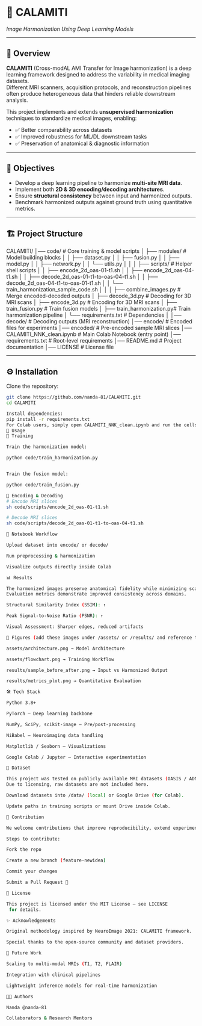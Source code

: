 # 🧠 CALAMITI  
_Image Harmonization Using Deep Learning Models_

---

## 📌 Overview  
**CALAMITI** (Cross-modAL AMI Transfer for Image harmonization) is a deep learning framework designed to address the variability in medical imaging datasets.  
Different MRI scanners, acquisition protocols, and reconstruction pipelines often produce heterogeneous data that hinders reliable downstream analysis.  

This project implements and extends **unsupervised harmonization** techniques to standardize medical images, enabling:  
- ✅ Better comparability across datasets  
- ✅ Improved robustness for ML/DL downstream tasks  
- ✅ Preservation of anatomical & diagnostic information  

---

## 🎯 Objectives  
- Develop a deep learning pipeline to harmonize **multi-site MRI data**.  
- Implement both **2D & 3D encoding/decoding architectures**.  
- Ensure **structural consistency** between input and harmonized outputs.  
- Benchmark harmonized outputs against ground truth using quantitative metrics.  

---

## 🏗️ Project Structure  

CALAMITI/
│── code/ # Core training & model scripts
│ ├── modules/ # Model building blocks
│ │ ├── dataset.py
│ │ ├── fusion.py
│ │ ├── model.py
│ │ ├── network.py
│ │ └── utils.py
│ │
│ ├── scripts/ # Helper shell scripts
│ │ ├── encode_2d_oas-01-t1.sh
│ │ ├── encode_2d_oas-04-t1.sh
│ │ ├── decode_2d_oas-01-t1-to-oas-04-t1.sh
│ │ ├── decode_2d_oas-04-t1-to-oas-01-t1.sh
│ │ └── train_harmonization_sample_code.sh
│ │
│ ├── combine_images.py # Merge encoded-decoded outputs
│ ├── decode_3d.py # Decoding for 3D MRI scans
│ ├── encode_3d.py # Encoding for 3D MRI scans
│ ├── train_fusion.py # Train fusion models
│ ├── train_harmonization.py# Train harmonization pipeline
│ └── requirements.txt # Dependencies
│
│── decode/ # Decoding outputs (MRI reconstruction)
│── encode/ # Encoded files for experiments
│── encoded/ # Pre-encoded sample MRI slices
│── CALAMITI_NNK_clean.ipynb # Main Colab Notebook (entry point)
│── requirements.txt # Root-level requirements
│── README.md # Project documentation
│── LICENSE # License file


---

## ⚙️ Installation  

Clone the repository:  
```bash
git clone https://github.com/nanda-81/CALAMITI.git
cd CALAMITI

Install dependencies:
pip install -r requirements.txt
For Colab users, simply open CALAMITI_NNK_clean.ipynb and run the cells in sequence.
🚀 Usage
🔹 Training

Train the harmonization model:

python code/train_harmonization.py


Train the fusion model:

python code/train_fusion.py

🔹 Encoding & Decoding
# Encode MRI slices
sh code/scripts/encode_2d_oas-01-t1.sh  

# Decode MRI slices
sh code/scripts/decode_2d_oas-01-t1-to-oas-04-t1.sh

🔹 Notebook Workflow

Upload dataset into encode/ or decode/

Run preprocessing & harmonization

Visualize outputs directly inside Colab

📊 Results

The harmonized images preserve anatomical fidelity while minimizing scanner-induced variability.
Evaluation metrics demonstrate improved consistency across domains.

Structural Similarity Index (SSIM): ↑

Peak Signal-to-Noise Ratio (PSNR): ↑

Visual Assessment: Sharper edges, reduced artifacts

📌 Figures (add these images under /assets/ or /results/ and reference them here):

assets/architecture.png → Model Architecture

assets/flowchart.png → Training Workflow

results/sample_before_after.png → Input vs Harmonized Output

results/metrics_plot.png → Quantitative Evaluation

🛠️ Tech Stack

Python 3.8+

PyTorch – Deep learning backbone

NumPy, SciPy, scikit-image – Pre/post-processing

NiBabel – Neuroimaging data handling

Matplotlib / Seaborn – Visualizations

Google Colab / Jupyter – Interactive experimentation

📂 Dataset

This project was tested on publicly available MRI datasets (OASIS / ADNI).
Due to licensing, raw datasets are not included here.

Download datasets into /data/ (local) or Google Drive (for Colab).

Update paths in training scripts or mount Drive inside Colab.

🤝 Contribution

We welcome contributions that improve reproducibility, extend experiments, or refine harmonization pipelines.

Steps to contribute:

Fork the repo

Create a new branch (feature-newidea)

Commit your changes

Submit a Pull Request 🚀

📜 License

This project is licensed under the MIT License – see LICENSE
 for details.

✨ Acknowledgements

Original methodology inspired by NeuroImage 2021: CALAMITI framework.

Special thanks to the open-source community and dataset providers.

🔮 Future Work

Scaling to multi-modal MRIs (T1, T2, FLAIR)

Integration with clinical pipelines

Lightweight inference models for real-time harmonization

👨‍💻 Authors

Nanda @nanda-81

Collaborators & Research Mentors
